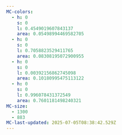 ```yaml
---
MC-colors:
  - h: 0
    s: 0
    l: 0.4549019607843137
    area: 0.05498994469582705
  - h: 0
    s: 0
    l: 0.7058823529411765
    area: 0.08308195072900955
  - h: 0
    s: 0
    l: 0.00392156862745098
    area: 0.10180995475113122
  - h: 0
    s: 0
    l: 0.996078431372549
    area: 0.7601181498240321
MC-size:
  - 1300
  - 883
MC-last-updated: 2025-07-05T08:38:42.529Z
---
```

